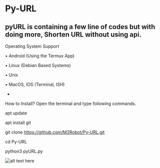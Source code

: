 # Py-URL
pyURL is containing a few line of codes but with doing more, Shorten URL without using api.
-
Operating System Support

• Android (Using the Termux App) 

• Linux (Debian Based Systems)

• Unix

• MacOS, IOS (Terminal, ISH)

-

How to Install?
Open the terminal and type following commands.

apt update

apt install git

git clone https://github.com/M2Robot/Py-URL.git

cd Py-URL

python3 pyURL.py

<img src="https://i.ibb.co/hmj2Ywt/55-D55-FA8-3842-4111-BA7-C-52-AE1-BB6-A6-E3.jpg" title="pyURL-Tool" alt="alt text here"/>
